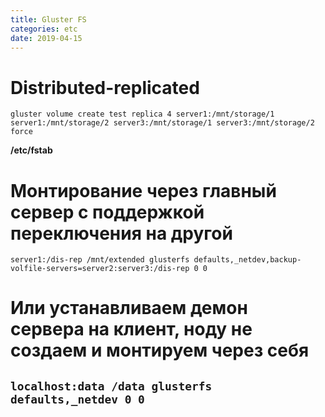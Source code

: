```yaml
---
title: Gluster FS
categories: etc
date: 2019-04-15
---
```


# Distributed-replicated
`gluster volume create test replica 4 server1:/mnt/storage/1 server1:/mnt/storage/2 server3:/mnt/storage/1 server3:/mnt/storage/2 force`

**/etc/fstab**
# Монтирование через главный сервер с поддержкой переключения на другой
`server1:/dis-rep /mnt/extended glusterfs defaults,_netdev,backup-volfile-servers=server2:server3:/dis-rep 0 0`

# Или устанавливаем демон сервера на клиент, ноду не создаем и монтируем через себя
`localhost:data /data glusterfs defaults,_netdev 0 0`
-----